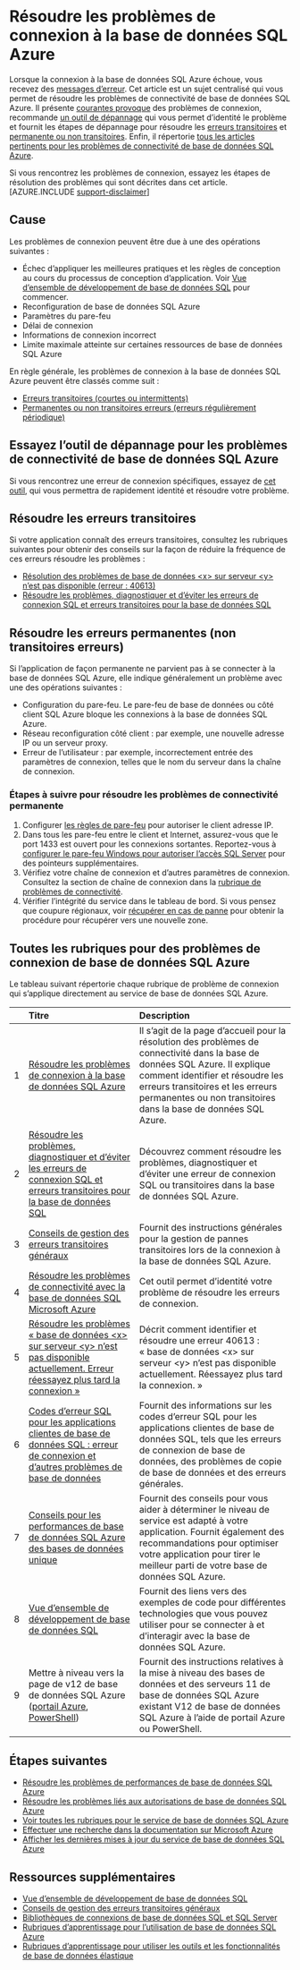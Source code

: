 <properties
    pageTitle="Résoudre les problèmes de connexion courants à base de données SQL Azure"
    description="Étapes pour identifier et résoudre les erreurs de connexion de base de données SQL Azure."
    services="sql-database"
    documentationCenter=""
    authors="dalechen"
    manager="felixwu"
    editor=""/>

<tags
    ms.service="sql-database"
    ms.workload="data-management"
    ms.tgt_pltfrm="na"
    ms.devlang="na"
    ms.topic="article"
    ms.date="08/31/2016"
    ms.author="daleche"/>

# <a name="troubleshoot-connection-issues-to-azure-sql-database"></a>Résoudre les problèmes de connexion à la base de données SQL Azure

Lorsque la connexion à la base de données SQL Azure échoue, vous recevez des [messages d’erreur](sql-database-develop-error-messages.md). Cet article est un sujet centralisé qui vous permet de résoudre les problèmes de connectivité de base de données SQL Azure. Il présente [courantes provoque](#cause) des problèmes de connexion, recommande [un outil de dépannage](#try-the-troubleshooter-for-azure-sql-database-connectivity-issues) qui vous permet d’identité le problème et fournit les étapes de dépannage pour résoudre les [erreurs transitoires](#troubleshoot-transient-errors) et [permanente ou non transitoires](#troubleshoot-the-persistent-errors). Enfin, il répertorie [tous les articles pertinents pour les problèmes de connectivité de base de données SQL Azure](#all-topics-for-azure-sql-database-connection-problems).

Si vous rencontrez les problèmes de connexion, essayez les étapes de résolution des problèmes qui sont décrites dans cet article.
[AZURE.INCLUDE [support-disclaimer](../../includes/support-disclaimer.md)]

## <a name="cause"></a>Cause

Les problèmes de connexion peuvent être due à une des opérations suivantes :

- Échec d’appliquer les meilleures pratiques et les règles de conception au cours du processus de conception d’application.  Voir [Vue d’ensemble de développement de base de données SQL](sql-database-develop-overview.md) pour commencer.
- Reconfiguration de base de données SQL Azure
- Paramètres du pare-feu
- Délai de connexion
- Informations de connexion incorrect
- Limite maximale atteinte sur certaines ressources de base de données SQL Azure

En règle générale, les problèmes de connexion à la base de données SQL Azure peuvent être classés comme suit :

- [Erreurs transitoires (courtes ou intermittents)](#troubleshoot-transient-errors)
- [Permanentes ou non transitoires erreurs (erreurs régulièrement périodique)](#troubleshoot-the-persistent-errors)

## <a name="try-the-troubleshooter-for-azure-sql-database-connectivity-issues"></a>Essayez l’outil de dépannage pour les problèmes de connectivité de base de données SQL Azure

Si vous rencontrez une erreur de connexion spécifiques, essayez de [cet outil](https://support.microsoft.com/help/10085/troubleshooting-connectivity-issues-with-microsoft-azure-sql-database), qui vous permettra de rapidement identité et résoudre votre problème.

## <a name="troubleshoot-transient-errors"></a>Résoudre les erreurs transitoires
Si votre application connaît des erreurs transitoires, consultez les rubriques suivantes pour obtenir des conseils sur la façon de réduire la fréquence de ces erreurs résoudre les problèmes :

- [Résolution des problèmes de base de données &lt;x&gt; sur serveur &lt;y&gt; n’est pas disponible (erreur : 40613)](sql-database-troubleshoot-connection.md)
- [Résoudre les problèmes, diagnostiquer et d’éviter les erreurs de connexion SQL et erreurs transitoires pour la base de données SQL](sql-database-connectivity-issues.md)

<a id="troubleshoot-the-persistent-errors" name="troubleshoot-the-persistent-errors"></a>

## <a name="troubleshoot-persistent-errors-non-transient-errors"></a>Résoudre les erreurs permanentes (non transitoires erreurs)

Si l’application de façon permanente ne parvient pas à se connecter à la base de données SQL Azure, elle indique généralement un problème avec une des opérations suivantes :

- Configuration du pare-feu. Le pare-feu de base de données ou côté client SQL Azure bloque les connexions à la base de données SQL Azure.
- Réseau reconfiguration côté client : par exemple, une nouvelle adresse IP ou un serveur proxy.
- Erreur de l’utilisateur : par exemple, incorrectement entrée des paramètres de connexion, telles que le nom du serveur dans la chaîne de connexion.

### <a name="steps-to-resolve-persistent-connectivity-issues"></a>Étapes à suivre pour résoudre les problèmes de connectivité permanente

1.  Configurer [les règles de pare-feu](sql-database-configure-firewall-settings.md) pour autoriser le client adresse IP.
2.  Dans tous les pare-feu entre le client et Internet, assurez-vous que le port 1433 est ouvert pour les connexions sortantes. Reportez-vous à [configurer le pare-feu Windows pour autoriser l’accès SQL Server](https://msdn.microsoft.com/library/cc646023.aspx) pour des pointeurs supplémentaires.
3.  Vérifiez votre chaîne de connexion et d’autres paramètres de connexion. Consultez la section de chaîne de connexion dans la [rubrique de problèmes de connectivité](sql-database-connectivity-issues.md#connections-to-azure-sql-database).
4.  Vérifier l’intégrité du service dans le tableau de bord. Si vous pensez que coupure régionaux, voir [récupérer en cas de panne](sql-database-disaster-recovery.md) pour obtenir la procédure pour récupérer vers une nouvelle zone.

## <a name="all-topics-for-azure-sql-database-connection-problems"></a>Toutes les rubriques pour des problèmes de connexion de base de données SQL Azure

Le tableau suivant répertorie chaque rubrique de problème de connexion qui s’applique directement au service de base de données SQL Azure.


| &nbsp; | Titre | Description |
| --: | :-- | :-- |
| 1 | [Résoudre les problèmes de connexion à la base de données SQL Azure](sql-database-troubleshoot-common-connection-issues.md) | Il s’agit de la page d’accueil pour la résolution des problèmes de connectivité dans la base de données SQL Azure. Il explique comment identifier et résoudre les erreurs transitoires et les erreurs permanentes ou non transitoires dans la base de données SQL Azure. |
| 2 | [Résoudre les problèmes, diagnostiquer et d’éviter les erreurs de connexion SQL et erreurs transitoires pour la base de données SQL](sql-database-connectivity-issues.md) | Découvrez comment résoudre les problèmes, diagnostiquer et d’éviter une erreur de connexion SQL ou transitoires dans la base de données SQL Azure. |
| 3 | [Conseils de gestion des erreurs transitoires généraux](best-practices-retry-general.md) | Fournit des instructions générales pour la gestion de pannes transitoires lors de la connexion à la base de données SQL Azure. |
| 4 | [Résoudre les problèmes de connectivité avec la base de données SQL Microsoft Azure](https://support.microsoft.com/help/10085/troubleshooting-connectivity-issues-with-microsoft-azure-sql-database) | Cet outil permet d’identité votre problème de résoudre les erreurs de connexion. |
| 5 | [Résoudre les problèmes « base de données &lt;x&gt; sur serveur &lt;y&gt; n’est pas disponible actuellement. Erreur réessayez plus tard la connexion »](sql-database-troubleshoot-connection.md) | Décrit comment identifier et résoudre une erreur 40613 : « base de données &lt;x&gt; sur serveur &lt;y&gt; n’est pas disponible actuellement. Réessayez plus tard la connexion. » |
| 6 | [Codes d’erreur SQL pour les applications clientes de base de données SQL : erreur de connexion et d’autres problèmes de base de données](sql-database-develop-error-messages.md) | Fournit des informations sur les codes d’erreur SQL pour les applications clientes de base de données SQL, tels que les erreurs de connexion de base de données, des problèmes de copie de base de données et des erreurs générales. |
| 7 | [Conseils pour les performances de base de données SQL Azure des bases de données unique](sql-database-performance-guidance.md) | Fournit des conseils pour vous aider à déterminer le niveau de service est adapté à votre application. Fournit également des recommandations pour optimiser votre application pour tirer le meilleur parti de votre base de données SQL Azure. |
| 8 | [Vue d’ensemble de développement de base de données SQL](sql-database-develop-overview.md) | Fournit des liens vers des exemples de code pour différentes technologies que vous pouvez utiliser pour se connecter à et d’interagir avec la base de données SQL Azure. |
| 9 | Mettre à niveau vers la page de v12 de base de données SQL Azure ([portail Azure](sql-database-upgrade-server-portal.md), [PowerShell](sql-database-upgrade-server-powershell.md)) | Fournit des instructions relatives à la mise à niveau des bases de données et des serveurs 11 de base de données SQL Azure existant V12 de base de données SQL Azure à l’aide de portail Azure ou PowerShell. |


## <a name="next-steps"></a>Étapes suivantes

- [Résoudre les problèmes de performances de base de données SQL Azure](sql-database-troubleshoot-performance.md)
- [Résoudre les problèmes liés aux autorisations de base de données SQL Azure](sql-database-troubleshoot-permissions.md)
- [Voir toutes les rubriques pour le service de base de données SQL Azure](sql-database-index-all-articles.md)
- [Effectuer une recherche dans la documentation sur Microsoft Azure](http://azure.microsoft.com/search/documentation/)
- [Afficher les dernières mises à jour du service de base de données SQL Azure](http://azure.microsoft.com/updates/?service=sql-database)


## <a name="additional-resources"></a>Ressources supplémentaires

- [Vue d’ensemble de développement de base de données SQL](sql-database-develop-overview.md)
- [Conseils de gestion des erreurs transitoires généraux](../best-practices-retry-general.md)
- [Bibliothèques de connexions de base de données SQL et SQL Server](sql-database-libraries.md)
- [Rubriques d’apprentissage pour l’utilisation de base de données SQL Azure](https://azure.microsoft.com/documentation/learning-paths/sql-database-training-learn-sql-database)
- [Rubriques d’apprentissage pour utiliser les outils et les fonctionnalités de base de données élastique](https://azure.microsoft.com/documentation/learning-paths/sql-database-elastic-scale) 
